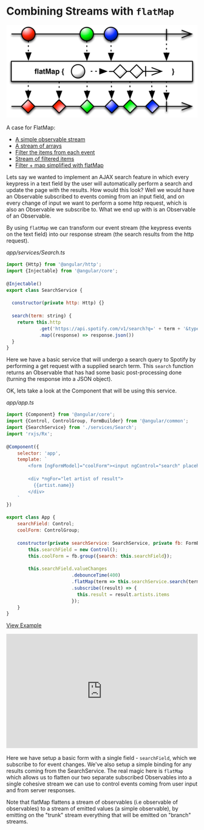 # Combining Streams with `flatMap`

![](../images/flat-map.png)

A case for FlatMap:

- [A simple observable stream](http://jsbin.com/nutegi/36/edit?js,console)
- [A stream of arrays](http://jsbin.com/lerake/3/edit?js,console)
- [Filter the items from each event](http://jsbin.com/widadiz/2/edit?js,console)
- [Stream of filtered items](http://jsbin.com/reyoja/2/edit?js,console)
- [Filter + map simplified with flatMap](http://jsbin.com/sahiye/2/edit?js,console)


Lets say we wanted to implement an AJAX search feature in which every keypress in a text field by the user will automatically perform a search and update the page with the results. How would this look? Well we would have an Observable subscribed to events coming from an input field, and on every change of input we want to perform a some http request, which is also an Observable we subscribe to. What we end up with is an Observable of an Observable. 

By using `flatMap` we can transform our event stream (the keypress events on the text field) into our response stream (the search results from the http request).

*app/services/Search.ts* 

```js
import {Http} from '@angular/http';
import {Injectable} from '@angular/core';

@Injectable()
export class SearchService {
  
  constructor(private http: Http) {}
  
  search(term: string) {
    return this.http
    		.get('https://api.spotify.com/v1/search?q=' + term + '&type=artist')
    		.map((response) => response.json())
  }
}
```

Here we have a basic service that will undergo a search query to Spotify by performing a get request with a supplied search term. This `search` function returns an Observable that has had some basic post-processing done (turning the response into a JSON object). 

OK, lets take a look at the Component that will be using this service. 

*app/app.ts*

```js
import {Component} from '@angular/core';
import {Control, ControlGroup, FormBuilder} from '@angular/common';
import {SearchService} from './services/Search';
import 'rxjs/Rx';

@Component({
	selector: 'app',
	template: `
		<form [ngFormModel]="coolForm"><input ngControl="search" placeholder="Search Spotify artist"></form>
		
		<div *ngFor="let artist of result">
		  {{artist.name}}
		</div>
	`
})

export class App {
	searchField: Control;
	coolForm: ControlGroup;
	
	constructor(private searchService: SearchService, private fb: FormBuilder) {
		this.searchField = new Control();
		this.coolForm = fb.group({search: this.searchField});
		
		this.searchField.valueChanges
						.debounceTime(400)
						.flatMap(term => this.searchService.search(term))
						.subscribe((result) => {
						  this.result = result.artists.items
						});
	}
}
```
[View Example](http://plnkr.co/edit/l9YXqdfsptd6jG64b5lV?p=preview)

<iframe class="no-pdf" style="width: 100%; height: 300px" src="http://embed.plnkr.co/l9YXqdfsptd6jG64b5lV/" frameborder="0" allowfullscren="allowfullscren"></iframe>

Here we have setup a basic form with a single field - `searchField`, which we subscribe to for event changes. We've also setup a simple binding for any results coming from the SearchService. The real magic here is `flatMap` which allows us to flatten our two separate subscribed Observables into a single cohesive stream we can use to control events coming from user input and from server responses. 

Note that flatMap flattens a stream of observables (i.e observable of observables) to a stream of emitted values (a simple observable), by emitting on the "trunk" stream everything that will be emitted on "branch" streams.
